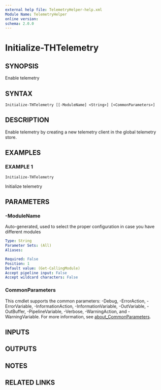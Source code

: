 ```yaml
---
external help file: TelemetryHelper-help.xml
Module Name: TelemetryHelper
online version:
schema: 2.0.0
---
```


# Initialize-THTelemetry

## SYNOPSIS
Enable telemetry

## SYNTAX

```
Initialize-THTelemetry [[-ModuleName] <String>] [<CommonParameters>]
```

## DESCRIPTION
Enable telemetry by creating a new telemetry client in the global telemetry store.

## EXAMPLES

### EXAMPLE 1
```
Initialize-THTelemetry
```

Initialize telemetry

## PARAMETERS

### -ModuleName
Auto-generated, used to select the proper configuration in case you have different modules

```yaml
Type: String
Parameter Sets: (All)
Aliases:

Required: False
Position: 1
Default value: (Get-CallingModule)
Accept pipeline input: False
Accept wildcard characters: False
```

### CommonParameters
This cmdlet supports the common parameters: -Debug, -ErrorAction, -ErrorVariable, -InformationAction, -InformationVariable, -OutVariable, -OutBuffer, -PipelineVariable, -Verbose, -WarningAction, and -WarningVariable. For more information, see [about_CommonParameters](http://go.microsoft.com/fwlink/?LinkID=113216).

## INPUTS

## OUTPUTS

## NOTES

## RELATED LINKS
